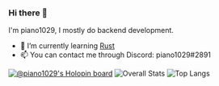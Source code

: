 ### Hi there 👋

I'm piano1029, I mostly do backend development.

- 🌱 I’m currently learning [Rust](https://rust-lang.org)
- 📫 You can contact me through Discord: piano1029#2891

[![@piano1029's Holopin board](https://holopin.me/piano1029)](https://holopin.io/@piano1029)
![Overall Stats](https://github-readme-stats.vercel.app/api?username=piano1029&count_private=true&show_icons=true&hide=contribs,prs,issues)
![Top Langs](https://github-readme-stats.vercel.app/api/top-langs/?username=piano1029)

<!--
**piano1029/piano1029** is a ✨ _special_ ✨ repository because its `README.md` (this file) appears on your GitHub profile.

Here are some ideas to get you started:

- 🔭 I’m currently working on ...
- 🌱 I’m currently learning ...
- 👯 I’m looking to collaborate on ...
- 🤔 I’m looking for help with ...
- 💬 Ask me about ...
- 📫 How to reach me: ...
- 😄 Pronouns: ...
- ⚡ Fun fact: ...
-->
